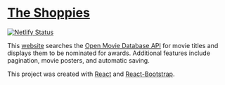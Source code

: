 # [The Shoppies](https://clio.saahiljaffer.com/)

[![Netlify Status](https://api.netlify.com/api/v1/badges/97ee9472-dcb1-4bc5-982b-b6a887f4f9e6/deploy-status)](https://app.netlify.com/sites/competent-wescoff-fcec25/deploys)

This [website](https://clio.saahiljaffer.com/) searches the [Open Movie Database API](https://omdbapi.com) for movie titles and displays them to be nominated for awards. Additional features include pagination, movie posters, and automatic saving.

This project was created with [React](https://reactjs.org) and [React-Bootstrap](https://react-bootstrap.github.io/). 
